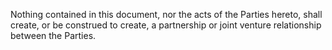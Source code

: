 Nothing contained in this document, nor the acts of the Parties hereto, shall create, or be construed to create, a partnership or joint venture relationship between the Parties.